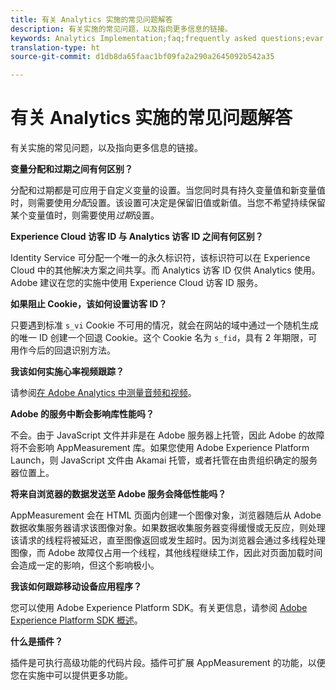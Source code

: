 ```yaml
---
title: 有关 Analytics 实施的常见问题解答
description: 有关实施的常见问题，以及指向更多信息的链接。
keywords: Analytics Implementation;faq;frequently asked questions;evar expiration;custom event visibility;timestamp;visitor id grace period;visitor id;Experience Cloud visitor id;analytics visitor id;dtm;heartbeat;cookies;tracking server;performance;javascript;data collection;s_code version;s_code debug;track link types;track video;track mobile app;first party cookie;ssl certificate;certification expiration;certificate expiration;plugins;data insertion api;500 error;500;Manage user;manage group;users;groups
translation-type: ht
source-git-commit: d1db8da65faac1bf09fa2a290a2645092b542a35

---
```



# 有关 Analytics 实施的常见问题解答

有关实施的常见问题，以及指向更多信息的链接。

**变量分配和过期之间有何区别？**

分配和过期都是可应用于自定义变量的设置。当您同时具有持久变量值和新变量值时，则需要使用&#x200B;*分配*&#x200B;设置。该设置可决定是保留旧值或新值。当您不希望持续保留某个变量值时，则需要使用&#x200B;*过期*&#x200B;设置。

**Experience Cloud 访客 ID 与 Analytics 访客 ID 之间有何区别？**

Identity Service 可分配一个唯一的永久标识符，该标识符可以在 Experience Cloud 中的其他解决方案之间共享。而 Analytics 访客 ID 仅供 Analytics 使用。Adobe 建议在您的实施中使用 Experience Cloud 访客 ID 服务。

**如果阻止 Cookie，该如何设置访客 ID？**

只要遇到标准 `s_vi` Cookie 不可用的情况，就会在网站的域中通过一个随机生成的唯一 ID 创建一个回退 Cookie。这个 Cookie 名为 `s_fid`，具有 2 年期限，可用作今后的回退识别方法。

**我该如何实施心率视频跟踪？**

请参阅[在 Adobe Analytics 中测量音频和视频](https://docs.adobe.com/content/help/zh-Hans/media-analytics/using/media-overview.html)。

**Adobe 的服务中断会影响库性能吗？**

不会。由于 JavaScript 文件并非是在 Adobe 服务器上托管，因此 Adobe 的故障将不会影响 AppMeasurement 库。如果您使用 Adobe Experience Platform Launch，则 JavaScript 文件由 Akamai 托管，或者托管在由贵组织确定的服务器位置上。

**将来自浏览器的数据发送至 Adobe 服务会降低性能吗？**

AppMeasurement 会在 HTML 页面内创建一个图像对象，浏览器随后从 Adobe 数据收集服务器请求该图像对象。如果数据收集服务器变得缓慢或无反应，则处理该请求的线程将被延迟，直至图像返回或发生超时。因为浏览器会通过多线程处理图像，而 Adobe 故障仅占用一个线程，其他线程继续工作，因此对页面加载时间会造成一定的影响，但这个影响极小。

**我该如何跟踪移动设备应用程序？**

您可以使用 Adobe Experience Platform SDK。有关更信息，请参阅 [Adobe Experience Platform SDK 概述](https://aep-sdks.gitbook.io/docs/)。

**什么是插件？**

插件是可执行高级功能的代码片段。插件可扩展 AppMeasurement 的功能，以便您在实施中可以提供更多功能。
